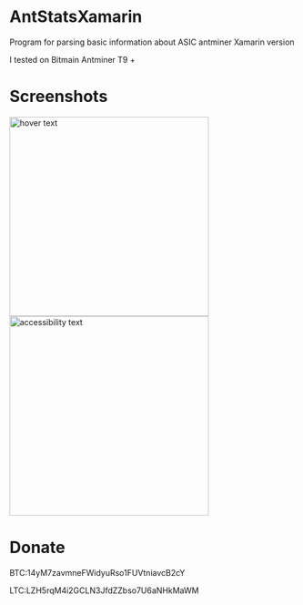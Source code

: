 # AntStatsXamarin
Program for parsing basic information about ASIC antminer Xamarin version

I tested on Bitmain Antminer T9 +
# Screenshots
<p align="left">
  <img src="https://cdn.discordapp.com/attachments/504344062485069828/861740698708869140/Screenshot_20210701-225326.png" width="350" title="hover text">
  <img src="https://cdn.discordapp.com/attachments/504344062485069828/861740797124280360/unknown.png" width="350" alt="accessibility text">
</p>

# Donate
BTC:14yM7zavmneFWidyuRso1FUVtniavcB2cY

LTC:LZH5rqM4i2GCLN3JfdZZbso7U6aNHkMaWM
